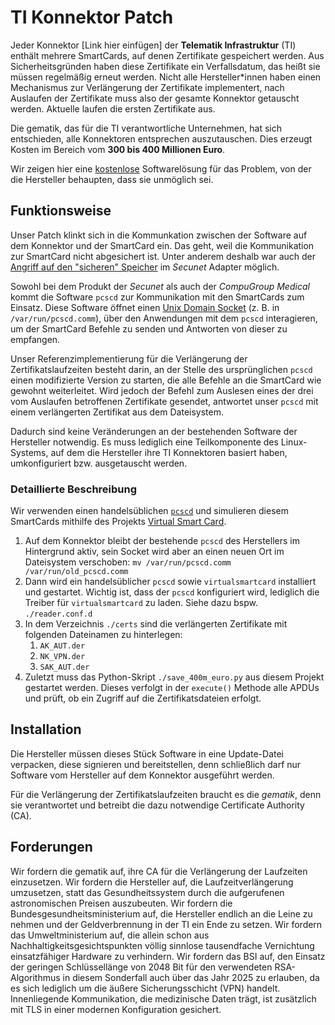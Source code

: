 # TI Konnektor Patch

Jeder Konnektor [Link hier einfügen] der **Telematik Infrastruktur** (TI) enthält mehrere SmartCards, auf denen Zertifikate gespeichert werden.
Aus Sicherheitsgründen haben diese Zertifikate ein Verfallsdatum, das heißt sie müssen regelmäßig erneut werden.
Nicht alle Hersteller*innen haben einen Mechanismus zur Verlängerung der Zertifikate implementert, nach Auslaufen der Zertifikate muss also der gesamte Konnektor getauscht werden.
Aktuelle laufen die ersten Zertifikate aus. 

Die gematik, das für die TI verantwortliche Unternehmen, hat sich entschieden, alle Konnektoren entsprechen auszutauschen. Dies erzeugt Kosten im Bereich vom **300 bis 400 Millionen Euro**.


Wir zeigen hier eine <u>kostenlose</u> Softwarelösung für das Problem, von der die Hersteller behaupten, dass sie unmöglich sei.

## Funktionsweise

Unser Patch klinkt sich in die Kommunkation zwischen der Software auf dem Konnektor und der SmartCard ein. Das geht, weil die Kommunikation zur SmartCard nicht abgesichert ist. Unter anderem deshalb war auch der [Angriff auf den "sicheren" Speicher](https://twitter.com/fluepke/status/1576584063896256513) im *Secunet* Adapter möglich.

Sowohl bei dem Produkt der *Secunet* als auch der *CompuGroup Medical* kommt die Software `pcscd` zur Kommunikation mit den SmartCards zum Einsatz. Diese Software öffnet einen [Unix Domain Socket](https://de.wikipedia.org/wiki/Unix_Domain_Socket) (z. B. in `/var/run/pcscd.comm`), über den Anwendungen mit dem `pcscd` interagieren, um der SmartCard Befehle zu senden und Antworten von dieser zu empfangen.

Unser Referenzimplementierung für die Verlängerung der Zertifikatslaufzeiten besteht darin, an der Stelle des ursprünglichen `pcscd` einen modifizierte Version zu starten, die alle Befehle an die SmartCard wie gewohnt weiterleitet. Wird jedoch der Befehl zum Auslesen eines der drei vom Auslaufen betroffenen Zertifikate gesendet, antwortet unser `pcscd` mit einem verlängerten Zertifikat aus dem Dateisystem.

Dadurch sind keine Veränderungen an der bestehenden Software der Hersteller notwendig. Es muss lediglich eine Teilkomponente des Linux-Systems, auf dem die Hersteller ihre TI Konnektoren basiert haben, umkonfiguriert bzw. ausgetauscht werden.

### Detaillierte Beschreibung

Wir verwenden einen handelsüblichen [`pcscd`](https://github.com/LudovicRousseau/PCSC) und simulieren diesem SmartCards mithilfe des Projekts [Virtual Smart Card](https://frankmorgner.github.io/vsmartcard/virtualsmartcard/README.html).

1. Auf dem Konnektor bleibt der bestehende `pcscd` des Herstellers im Hintergrund aktiv, sein Socket wird aber an einen neuen Ort im Dateisystem verschoben: `mv /var/run/pcscd.comm /var/run/old_pcscd.comm`
2. Dann wird ein handelsüblicher `pcscd` sowie `virtualsmartcard` installiert und gestartet. Wichtig ist, dass der `pcscd` konfiguriert wird, lediglich die Treiber für `virtualsmartcard` zu laden. Siehe dazu bspw. `./reader.conf.d`
3. In dem Verzeichnis `./certs` sind die verlängerten Zertifikate mit folgenden Dateinamen zu hinterlegen:
    1. `AK_AUT.der`
    2. `NK_VPN.der`
    3. `SAK_AUT.der`
4. Zuletzt muss das Python-Skript `./save_400m_euro.py` aus diesem Projekt gestartet werden. Dieses verfolgt in der `execute()` Methode alle APDUs und prüft, ob ein Zugriff auf die Zertifikatsdateien erfolgt.

## Installation

Die Hersteller müssen dieses Stück Software in eine Update-Datei verpacken, diese signieren und bereitstellen, denn schließlich darf nur Software vom Hersteller auf dem Konnektor ausgeführt werden.

Für die Verlängerung der Zertifikatslaufzeiten braucht es die *gematik*, denn sie verantwortet und betreibt die dazu notwendige Certificate Authority (CA).

## Forderungen

Wir fordern die gematik auf, ihre CA für die Verlängerung der Laufzeiten einzusetzen.
Wir fordern die Hersteller auf, die Laufzeitverlängerung umzusetzen, statt das Gesundheitssystem durch die aufgerufenen astronomischen Preisen auszubeuten.
Wir fordern die Bundesgesundheitsministerium auf, die Hersteller endlich an die Leine zu nehmen und der Geldverbrennung in der TI ein Ende zu setzen.
Wir fordern das Umweltministerium auf, die allein schon aus Nachhaltigkeitsgesichtspunkten völlig sinnlose tausendfache Vernichtung einsatzfähiger Hardware zu verhindern.
Wir fordern das BSI auf, den Einsatz der geringen Schlüssellänge von 2048 Bit für den verwendeten RSA-Algorithmus in diesem Sonderfall auch über das Jahr 2025 zu erlauben, da es sich lediglich um die äußere Sicherungsschicht (VPN) handelt. Innenliegende Kommunikation, die medizinische Daten trägt, ist zusätzlich mit TLS in einer modernen Konfiguration gesichert.
